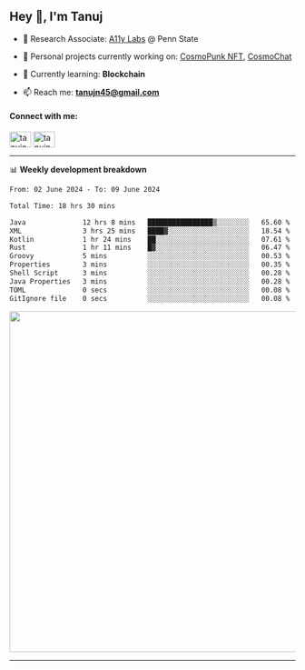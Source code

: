 <h2>Hey 👋, I'm Tanuj</h2>

- 🔬 Research Associate: [A11y Labs](https://a11y.ist.psu.edu/) @ Penn State 

- 🔭 Personal projects currently working on: [CosmoPunk NFT](https://github.com/tanujn45/CosmoNFT), [CosmoChat](https://github.com/tanujn45/CosmoChat)

- 🌱 Currently learning: **Blockchain**

- 📫 Reach me: **tanujn45@gmail.com**

<h4 align="left">Connect with me:</h4>
<p align="left">
<a href="https://twitter.com/tanujn45" target="blank"><img align="center" src="https://raw.githubusercontent.com/rahuldkjain/github-profile-readme-generator/master/src/images/icons/Social/twitter.svg" alt="tanujn45" height="28" width="38" /></a>
<a href="https://linkedin.com/in/tanujn45" target="blank"><img align="center" src="https://raw.githubusercontent.com/rahuldkjain/github-profile-readme-generator/master/src/images/icons/Social/linked-in-alt.svg" alt="tanujn45" height="28" width="38" /></a>
</p>

-------

📊 **Weekly development breakdown**
<!--START_SECTION:waka-->

```txt
From: 02 June 2024 - To: 09 June 2024

Total Time: 18 hrs 30 mins

Java              12 hrs 8 mins   ████████████████▒░░░░░░░░   65.60 %
XML               3 hrs 25 mins   ████▓░░░░░░░░░░░░░░░░░░░░   18.54 %
Kotlin            1 hr 24 mins    ██░░░░░░░░░░░░░░░░░░░░░░░   07.61 %
Rust              1 hr 11 mins    █▓░░░░░░░░░░░░░░░░░░░░░░░   06.47 %
Groovy            5 mins          ░░░░░░░░░░░░░░░░░░░░░░░░░   00.53 %
Properties        3 mins          ░░░░░░░░░░░░░░░░░░░░░░░░░   00.35 %
Shell Script      3 mins          ░░░░░░░░░░░░░░░░░░░░░░░░░   00.28 %
Java Properties   3 mins          ░░░░░░░░░░░░░░░░░░░░░░░░░   00.28 %
TOML              0 secs          ░░░░░░░░░░░░░░░░░░░░░░░░░   00.08 %
GitIgnore file    0 secs          ░░░░░░░░░░░░░░░░░░░░░░░░░   00.08 %
```

<!--END_SECTION:waka-->

<img src="https://wakatime.com/share/@018e9abd-1aa4-4aa6-9db7-5ca3b999e810/4650b67a-98aa-46b4-b598-3d8a2451f0df.svg" width="600"/>

-------
